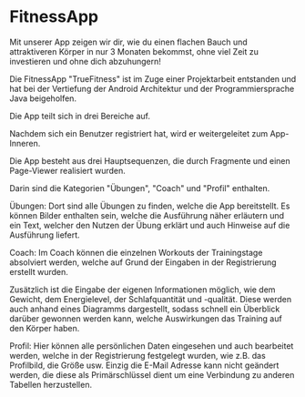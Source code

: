 # FitnessApp
Mit unserer App zeigen wir dir, wie du einen flachen Bauch und attraktiveren Körper in nur 3 Monaten bekommst, ohne viel Zeit zu investieren und ohne dich abzuhungern!

Die FitnessApp "TrueFitness" ist im Zuge einer Projektarbeit entstanden und hat bei der Vertiefung der Android Architektur und der Programmiersprache Java beigeholfen.

Die App teilt sich in drei Bereiche auf.

Nachdem sich ein Benutzer registriert hat, wird er weitergeleitet zum App-Inneren.

Die App besteht aus drei Hauptsequenzen, die durch Fragmente und einen Page-Viewer realisiert wurden.

Darin sind die Kategorien "Übungen", "Coach" und "Profil" enthalten.

Übungen:
Dort sind alle Übungen zu finden, welche die App bereitstellt. Es können Bilder enthalten sein, welche die Ausführung näher erläutern und ein Text, welcher den Nutzen der Übung erklärt und auch Hinweise auf die Ausführung  liefert.

Coach:
Im Coach können die einzelnen Workouts der Trainingstage absolviert werden, welche auf Grund der Eingaben in der Registrierung erstellt wurden.

Zusätzlich ist die Eingabe der eigenen Informationen möglich, wie dem Gewicht, dem Energielevel, der Schlafquantität und -qualität. Diese werden auch anhand eines Diagramms dargestellt, sodass schnell ein Überblick darüber gewonnen werden kann, welche Auswirkungen das Training auf den Körper haben.

Profil:
Hier können alle persönlichen Daten eingesehen und auch bearbeitet werden, welche in der Registrierung festgelegt wurden, wie z.B. das Profilbild, die Größe usw. 
Einzig die E-Mail Adresse kann nicht geändert werden, die diese als Primärschlüssel dient um eine Verbindung zu anderen Tabellen herzustellen.
